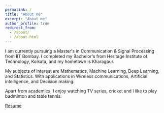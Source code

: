 ```yaml
---
permalink: /
title: "About me"
excerpt: "About me"
author_profile: true
redirect_from: 
  - /about/
  - /about.html
---
```


I am currently pursuing a Master's in Communication & Signal Processing from IIT Bombay. I completed my Bachelor's from Heritage Institute of Technology, Kolkata, and my hometown is Kharagpur.

My subjects of interest are Mathematics, Machine Learning, Deep Learning, and Statistics. With applications in Wireless communications, Artificial intelligence, and Decision making.

Apart from academics, I enjoy watching TV series, cricket and I like to play badminton and table tennis.

<!-- [Resume draft 2.0](http://mohit-iitb.github.io/files/19307R004-4.pdf) \\ -->
<!-- [Resume draft 1.0](http://mohit-iitb.github.io/files/mohit_wireless_2page.pdf) \\ -->
<!-- [Resume-Wireless](http://mohit-iitb.github.io/files/19307R004-wireless_9aug.pdf) <br>
[Resume-ML](http://mohit-iitb.github.io/files/19307R004-ML_9aug.pdf) -->

[Resume](http://mohit-iitb.github.io/VerifiedResumes/19307R004-1.pdf)
<!-- [Resume](http://mohit-iitb.github.io/VerifiedResumes/19307R004-4.pdf) -->


<!-- For more details, [Resume](https://mohit-iitb.github.io/cv/), [PDF](https://www.overleaf.com/read/mzcjycttqgdq)

Reading materials :
1. [CPP snippets](https://docs.google.com/document/d/1vqOmUQLjMNSWtA2sj3320rrJb-eU53br9P6kYgB2Fgw/edit?usp=sharing)
2. [Linux commands](https://docs.google.com/document/d/1LqXZi_tfDFLgTGCawRm7t7PSSc-XgfItKZgRA9kOi2c/edit?usp=sharing)
3. [Git basics](https://docs.google.com/document/d/1tFNbIYvuYCqrobKvcDuVrcfnsQtUtzg3Lz3mIJmbszw/edit?usp=sharing)
4. [Mathematics for CS](https://drive.google.com/file/d/1hpOhNSDPqEI9rgZWZIcOEUS2uAO9i842/view?usp=sharing),[Finance](https://drive.google.com/file/d/1nhSsg_kz5-3zC6Ude_GveRM_AZ4TgRH0/view?usp=sharing)
5. [Schedule](https://docs.google.com/document/d/1HNLblmjA-B1Eq5khWXIaP3qp3Iobsbkk6KBd41AlK4U/edit?usp=sharing)
 -->
